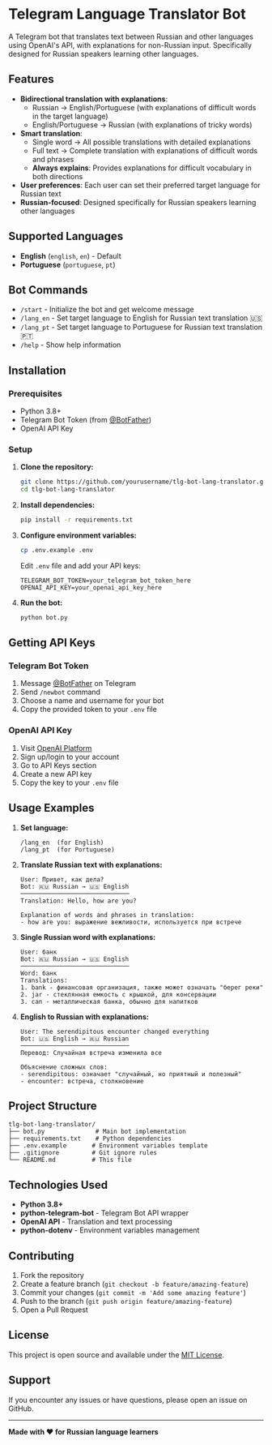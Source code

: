 # Telegram Language Translator Bot

A Telegram bot that translates text between Russian and other languages using OpenAI's API, with explanations for non-Russian input. Specifically designed for Russian speakers learning other languages.

## Features

- **Bidirectional translation with explanations**: 
  - Russian → English/Portuguese (with explanations of difficult words in the target language)
  - English/Portuguese → Russian (with explanations of tricky words)
- **Smart translation**:
  - Single word → All possible translations with detailed explanations
  - Full text → Complete translation with explanations of difficult words and phrases
  - **Always explains**: Provides explanations for difficult vocabulary in both directions
- **User preferences**: Each user can set their preferred target language for Russian text
- **Russian-focused**: Designed specifically for Russian speakers learning other languages

## Supported Languages

- **English** (`english`, `en`) - Default
- **Portuguese** (`portuguese`, `pt`)

## Bot Commands

- `/start` - Initialize the bot and get welcome message
- `/lang_en` - Set target language to English for Russian text translation 🇺🇸
- `/lang_pt` - Set target language to Portuguese for Russian text translation 🇵🇹
- `/help` - Show help information

## Installation

### Prerequisites

- Python 3.8+
- Telegram Bot Token (from [@BotFather](https://t.me/BotFather))
- OpenAI API Key

### Setup

1. **Clone the repository:**
   ```bash
   git clone https://github.com/yourusername/tlg-bot-lang-translator.git
   cd tlg-bot-lang-translator
   ```

2. **Install dependencies:**
   ```bash
   pip install -r requirements.txt
   ```

3. **Configure environment variables:**
   ```bash
   cp .env.example .env
   ```
   
   Edit `.env` file and add your API keys:
   ```
   TELEGRAM_BOT_TOKEN=your_telegram_bot_token_here
   OPENAI_API_KEY=your_openai_api_key_here
   ```

4. **Run the bot:**
   ```bash
   python bot.py
   ```

## Getting API Keys

### Telegram Bot Token

1. Message [@BotFather](https://t.me/BotFather) on Telegram
2. Send `/newbot` command
3. Choose a name and username for your bot
4. Copy the provided token to your `.env` file

### OpenAI API Key

1. Visit [OpenAI Platform](https://platform.openai.com/)
2. Sign up/login to your account
3. Go to API Keys section
4. Create a new API key
5. Copy the key to your `.env` file

## Usage Examples

1. **Set language:**
   ```
   /lang_en  (for English)
   /lang_pt  (for Portuguese)
   ```

2. **Translate Russian text with explanations:**
   ```
   User: Привет, как дела?
   Bot: 🇷🇺 Russian → 🇺🇸 English
   ──────────────────────────────
   Translation: Hello, how are you?
   
   Explanation of words and phrases in translation:
   - how are you: выражение вежливости, используется при встрече
   ```

3. **Single Russian word with explanations:**
   ```
   User: банк
   Bot: 🇷🇺 Russian → 🇺🇸 English
   ──────────────────────────────
   Word: банк
   Translations:
   1. bank - финансовая организация, также может означать "берег реки"
   2. jar - стеклянная емкость с крышкой, для консервации
   3. can - металлическая банка, обычно для напитков
   ```

4. **English to Russian with explanations:**
   ```
   User: The serendipitous encounter changed everything
   Bot: 🇺🇸 English → 🇷🇺 Russian
   ──────────────────────────────
   Перевод: Случайная встреча изменила все
   
   Объяснение сложных слов:
   - serendipitous: означает "случайный, но приятный и полезный"
   - encounter: встреча, столкновение
   ```

## Project Structure

```
tlg-bot-lang-translator/
├── bot.py              # Main bot implementation
├── requirements.txt    # Python dependencies
├── .env.example       # Environment variables template
├── .gitignore         # Git ignore rules
└── README.md          # This file
```

## Technologies Used

- **Python 3.8+**
- **python-telegram-bot** - Telegram Bot API wrapper
- **OpenAI API** - Translation and text processing
- **python-dotenv** - Environment variables management

## Contributing

1. Fork the repository
2. Create a feature branch (`git checkout -b feature/amazing-feature`)
3. Commit your changes (`git commit -m 'Add some amazing feature'`)
4. Push to the branch (`git push origin feature/amazing-feature`)
5. Open a Pull Request

## License

This project is open source and available under the [MIT License](LICENSE).

## Support

If you encounter any issues or have questions, please open an issue on GitHub.

---

**Made with ❤️ for Russian language learners**